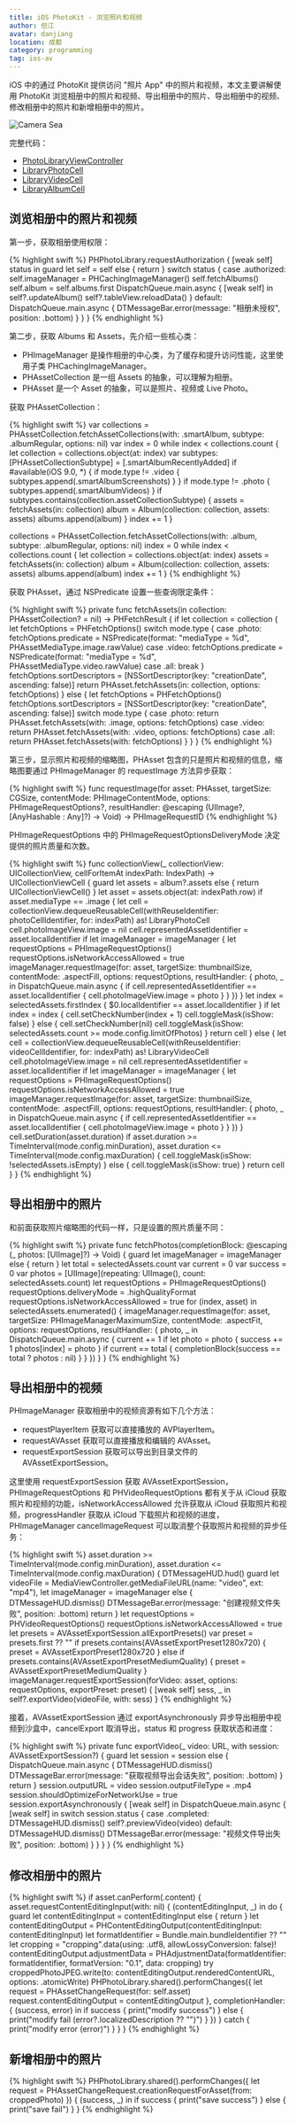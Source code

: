 ```yaml
---
title: iOS PhotoKit - 浏览照片和视频
author: 但江
avatar: danjiang
location: 成都
category: programming
tag: ios-av
---
```


iOS 中的通过 PhotoKit 提供访问 "照片 App" 中的照片和视频，本文主要讲解使用 PhotoKit 浏览相册中的照片和视频、导出相册中的照片、导出相册中的视频、修改相册中的照片和新增相册中的照片。

![Camera Sea](/images/camera-sea.jpg)

完整代码：

* <em class="fab fa-github"></em> [PhotoLibraryViewController](https://github.com/danjiang/DTCamera/blob/master/DTCamera/iOS/Library/PhotoLibraryViewController.swift)
* <em class="fab fa-github"></em> [LibraryPhotoCell](https://github.com/danjiang/DTCamera/blob/master/DTCamera/iOS/Library/LibraryPhotoCell.swift)
* <em class="fab fa-github"></em> [LibraryVideoCell](https://github.com/danjiang/DTCamera/blob/master/DTCamera/iOS/Library/LibraryVideoCell.swift)
* <em class="fab fa-github"></em> [LibraryAlbumCell](https://github.com/danjiang/DTCamera/blob/master/DTCamera/iOS/Library/LibraryAlbumCell.swift)

## 浏览相册中的照片和视频

第一步，获取相册使用权限：

{% highlight swift %}
PHPhotoLibrary.requestAuthorization { [weak self] status in
    guard let self = self else { return }
    switch status {
    case .authorized:
        self.imageManager = PHCachingImageManager()
        self.fetchAlbums()
        self.album = self.albums.first
        DispatchQueue.main.async { [weak self] in
            self?.updateAlbum()
            self?.tableView.reloadData()
        }
    default:
        DispatchQueue.main.async {
            DTMessageBar.error(message: "相册未授权", position: .bottom)
        }
    }
}
{% endhighlight %}

第二步，获取 Albums 和 Assets，先介绍一些核心类：

* PHImageManager 是操作相册的中心类，为了缓存和提升访问性能，这里使用子类 PHCachingImageManager。
* PHAssetCollection 是一组 Assets 的抽象，可以理解为相册。
* PHAsset 是一个 Asset 的抽象，可以是照片、视频或 Live Photo。

获取 PHAssetCollection：

{% highlight swift %}
var collections = PHAssetCollection.fetchAssetCollections(with: .smartAlbum,
                                                          subtype: .albumRegular,
                                                          options: nil)
var index = 0
while index < collections.count {
    let collection = collections.object(at: index)
    var subtypes: [PHAssetCollectionSubtype] = [.smartAlbumRecentlyAdded]
    if #available(iOS 9.0, *) {
        if mode.type != .video {
            subtypes.append(.smartAlbumScreenshots)
        }
    }
    if mode.type != .photo {
        subtypes.append(.smartAlbumVideos)
    }
    if subtypes.contains(collection.assetCollectionSubtype) {
        assets = fetchAssets(in: collection)
        album = Album(collection: collection, assets: assets)
        albums.append(album)
    }
    index += 1
}

collections = PHAssetCollection.fetchAssetCollections(with: .album, subtype: .albumRegular, options: nil)
index = 0
while index < collections.count {
    let collection = collections.object(at: index)
    assets = fetchAssets(in: collection)
    album = Album(collection: collection, assets: assets)
    albums.append(album)
    index += 1
}
{% endhighlight %}

获取 PHAsset，通过 NSPredicate 设置一些查询限定条件：

{% highlight swift %}
private func fetchAssets(in collection: PHAssetCollection? = nil) -> PHFetchResult<PHAsset> {
    if let collection = collection {
        let fetchOptions = PHFetchOptions()
        switch mode.type {
        case .photo:
            fetchOptions.predicate = NSPredicate(format: "mediaType = %d", PHAssetMediaType.image.rawValue)
        case .video:
            fetchOptions.predicate = NSPredicate(format: "mediaType = %d", PHAssetMediaType.video.rawValue)
        case .all:
            break
        }
        fetchOptions.sortDescriptors = [NSSortDescriptor(key: "creationDate", ascending: false)]
        return PHAsset.fetchAssets(in: collection, options: fetchOptions)
    } else {
        let fetchOptions = PHFetchOptions()
        fetchOptions.sortDescriptors = [NSSortDescriptor(key: "creationDate", ascending: false)]
        switch mode.type {
        case .photo:
            return PHAsset.fetchAssets(with: .image, options: fetchOptions)
        case .video:
            return PHAsset.fetchAssets(with: .video, options: fetchOptions)
        case .all:
            return PHAsset.fetchAssets(with: fetchOptions)
        }
    }
}
{% endhighlight %}

第三步，显示照片和视频的缩略图，PHAsset 包含的只是照片和视频的信息，缩略图要通过 PHImageManager 的 requestImage 方法异步获取：

{% highlight swift %}
func requestImage(for asset: PHAsset, targetSize: CGSize, contentMode: PHImageContentMode, options: PHImageRequestOptions?, resultHandler: @escaping (UIImage?, [AnyHashable : Any]?) -> Void) -> PHImageRequestID
{% endhighlight %}

PHImageRequestOptions 中的 PHImageRequestOptionsDeliveryMode 决定提供的照片质量和次数。

{% highlight swift %}
func collectionView(_ collectionView: UICollectionView, cellForItemAt indexPath: IndexPath) -> UICollectionViewCell {
    guard let assets = album?.assets else { return UICollectionViewCell() }
    let asset = assets.object(at: indexPath.row)
    if asset.mediaType == .image {
        let cell = collectionView.dequeueReusableCell(withReuseIdentifier: photoCellIdentifier, for: indexPath) as! LibraryPhotoCell
        cell.photoImageView.image = nil
        cell.representedAssetIdentifier = asset.localIdentifier
        if let imageManager = imageManager {
            let requestOptions = PHImageRequestOptions()
            requestOptions.isNetworkAccessAllowed = true
            imageManager.requestImage(for: asset,
                                      targetSize: thumbnailSize,
                                      contentMode: .aspectFill,
                                      options: requestOptions,
                                      resultHandler: { photo, _ in
                                        DispatchQueue.main.async {
                                            if cell.representedAssetIdentifier == asset.localIdentifier {
                                                cell.photoImageView.image = photo
                                            }
                                        }
            })
        }
        let index = selectedAssets.firstIndex { $0.localIdentifier == asset.localIdentifier }
        if let index = index {
            cell.setCheckNumber(index + 1)
            cell.toggleMask(isShow: false)
        } else {
            cell.setCheckNumber(nil)
            cell.toggleMask(isShow: selectedAssets.count >= mode.config.limitOfPhotos)
        }
        return cell
    } else {
        let cell = collectionView.dequeueReusableCell(withReuseIdentifier: videoCellIdentifier, for: indexPath) as! LibraryVideoCell
        cell.photoImageView.image = nil
        cell.representedAssetIdentifier = asset.localIdentifier
        if let imageManager = imageManager {
            let requestOptions = PHImageRequestOptions()
            requestOptions.isNetworkAccessAllowed = true
            imageManager.requestImage(for: asset,
                                      targetSize: thumbnailSize,
                                      contentMode: .aspectFill,
                                      options: requestOptions,
                                      resultHandler: { photo, _ in
                                        DispatchQueue.main.async {
                                            if cell.representedAssetIdentifier == asset.localIdentifier {
                                                cell.photoImageView.image = photo
                                            }
                                        }
            })
        }
        cell.setDuration(asset.duration)
        if asset.duration >= TimeInterval(mode.config.minDuration),
            asset.duration <= TimeInterval(mode.config.maxDuration) {
            cell.toggleMask(isShow: !selectedAssets.isEmpty)
        } else {
            cell.toggleMask(isShow: true)
        }
        return cell
    }
}
{% endhighlight %}

## 导出相册中的照片

和前面获取照片缩略图的代码一样，只是设置的照片质量不同：

{% highlight swift %}
private func fetchPhotos(completionBlock: @escaping (_ photos: [UIImage]?) -> Void) {
    guard let imageManager = imageManager else { return }
    let total = selectedAssets.count
    var current = 0
    var success = 0
    var photos = [UIImage](repeating: UIImage(), count: selectedAssets.count)
    let requestOptions = PHImageRequestOptions()
    requestOptions.deliveryMode = .highQualityFormat
    requestOptions.isNetworkAccessAllowed = true
    for (index, asset) in selectedAssets.enumerated() {
        imageManager.requestImage(for: asset,
                                  targetSize: PHImageManagerMaximumSize,
                                  contentMode: .aspectFit,
                                  options: requestOptions,
                                  resultHandler: { photo, _ in
                                    DispatchQueue.main.async {
                                        current += 1
                                        if let photo = photo {
                                            success += 1
                                            photos[index] = photo
                                        }
                                        if current == total {
                                            completionBlock(success == total ? photos : nil)
                                        }
                                    }
        })
    }
}
{% endhighlight %}

## 导出相册中的视频

PHImageManager 获取相册中的视频资源有如下几个方法：

* requestPlayerItem 获取可以直接播放的 AVPlayerItem。
* requestAVAsset 获取可以直接播放和编辑的 AVAsset。
* requestExportSession 获取可以导出到目录文件的 AVAssetExportSession。

这里使用 requestExportSession 获取 AVAssetExportSession，PHImageRequestOptions 和 PHVideoRequestOptions 都有关于从 iCloud 获取照片和视频的功能，isNetworkAccessAllowed 允许获取从 iCloud 获取照片和视频，progressHandler 获取从 iCloud 下载照片和视频的进度，PHImageManager cancelImageRequest 可以取消整个获取照片和视频的异步任务：

{% highlight swift %}
asset.duration >= TimeInterval(mode.config.minDuration),
asset.duration <= TimeInterval(mode.config.maxDuration) {
DTMessageHUD.hud()
guard let videoFile = MediaViewController.getMediaFileURL(name: "video", ext: "mp4"),
    let imageManager = imageManager else {
        DTMessageHUD.dismiss()
        DTMessageBar.error(message: "创建视频文件失败", position: .bottom)
        return
}
let requestOptions = PHVideoRequestOptions()
requestOptions.isNetworkAccessAllowed = true
let presets = AVAssetExportSession.allExportPresets()
var preset = presets.first ?? ""
if presets.contains(AVAssetExportPreset1280x720) {
    preset = AVAssetExportPreset1280x720
} else if presets.contains(AVAssetExportPresetMediumQuality) {
    preset = AVAssetExportPresetMediumQuality
}
imageManager.requestExportSession(forVideo: asset, options: requestOptions,
                                  exportPreset: preset) { [weak self] sess, _ in
                                    self?.exportVideo(videoFile, with: sess)
}
{% endhighlight %}

接着，AVAssetExportSession 通过 exportAsynchronously 异步导出相册中视频到沙盒中，cancelExport 取消导出，status 和 progress 获取状态和进度：

{% highlight swift %}
private func exportVideo(_ video: URL, with session: AVAssetExportSession?) {
    guard let session = session else {
        DispatchQueue.main.async {
            DTMessageHUD.dismiss()
            DTMessageBar.error(message: "获取视频导出会话失败", position: .bottom)
        }
        return
    }
    session.outputURL = video
    session.outputFileType = .mp4
    session.shouldOptimizeForNetworkUse = true
    session.exportAsynchronously { [weak self] in
        DispatchQueue.main.async { [weak self] in
            switch session.status {
            case .completed:
                DTMessageHUD.dismiss()
                self?.previewVideo(video)
            default:
                DTMessageHUD.dismiss()
                DTMessageBar.error(message: "视频文件导出失败", position: .bottom)
            }
        }
    }
}
{% endhighlight %}

## 修改相册中的照片

{% highlight swift %}
if asset.canPerform(.content) {
    asset.requestContentEditingInput(with: nil) { (contentEditingInput, _) in
        do {
            guard let contentEditingInput = contentEditingInput else { return }
            let contentEditingOutput = PHContentEditingOutput(contentEditingInput: contentEditingInput)
            let formatIdentifier = Bundle.main.bundleIdentifier ?? ""
            let cropping = "cropping".data(using: .utf8, allowLossyConversion: false)!
            contentEditingOutput.adjustmentData = PHAdjustmentData(formatIdentifier: formatIdentifier,
                                                                   formatVersion: "0.1",
                                                                   data: cropping)
            try croppedPhotoJPEG.write(to: contentEditingOutput.renderedContentURL,
                                       options: .atomicWrite)
            PHPhotoLibrary.shared().performChanges({
                let request = PHAssetChangeRequest(for: self.asset)
                request.contentEditingOutput = contentEditingOutput
            }, completionHandler: { (success, error) in
                if success {
                    print("modify success")
                } else {
                    print("modify fail \(error?.localizedDescription ?? "")")
                }
            })
        } catch {
            print("modify error \(error)")
        }
    }
}
{% endhighlight %}

## 新增相册中的照片

{% highlight swift %}
PHPhotoLibrary.shared().performChanges({
    let request = PHAssetChangeRequest.creationRequestForAsset(from: croppedPhoto)
}) { (success, _) in
    if success {
        print("save success")
    } else {
        print("save fail")
    }
}
{% endhighlight %}


